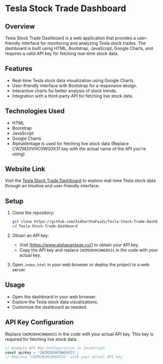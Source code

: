 # Tesla Stock Trade Dashboard

## Overview

Tesla Stock Trade Dashboard is a web application that provides a user-friendly interface for monitoring and analyzing Tesla stock trades. The dashboard is built using HTML, Bootstrap, JavaScript, Google Charts, and requires a valid API key for fetching real-time stock data.

## Features

- Real-time Tesla stock data visualization using Google Charts.
- User-friendly interface with Bootstrap for a responsive design.
- Interactive charts for better analysis of stock trends.
- Integration with a third-party API for fetching live stock data.

## Technologies Used

- HTML
- Bootstrap
- JavaScript
- Google Charts
- AlphaVentage is used for fetching live stock data (Replace CWZM20VHC0WG0X31 key with the actual name of the API you're using)

## Website Link

Visit the [Tesla Stock Trade Dashboard](https://sidharthapaidi.github.io/Tesla-Stock-Market-Dashboard/) to explore real-time Tesla stock data through an intuitive and user-friendly interface.

<!--## Screenshots

![Dashboard Overview](/Screenshot(3).png)
 Add more screenshots as needed -->


## Setup

1. Clone the repository:

    ```bash
    git clone https://github.com/SidharthaPaidi/Tesla-Stock-Trade-Dashboard.git
    cd Tesla-Stock-Trade-Dashboard
    ```

2. Obtain an API key:

    - Visit [https://www.alphavantage.co/] to obtain your API key.
    - Copy the API key and replace `CWZM20VHC0WG0X31` in the code with your actual key.

3. Open `index.html` in your web browser or deploy the project to a web server.

## Usage

- Open the dashboard in your web browser.
- Explore the Tesla stock data visualizations.
- Customize the dashboard as needed.

## API Key Configuration

Replace `CWZM20VHC0WG0X31` in the code with your actual API key. This key is required for fetching live stock data.

```javascript
// Example API Key Configuration in JavaScript
const apiKey = 'CWZM20VHC0WG0X31';
// Replace 'CWZM20VHC0WG0X31' with your actual API key
